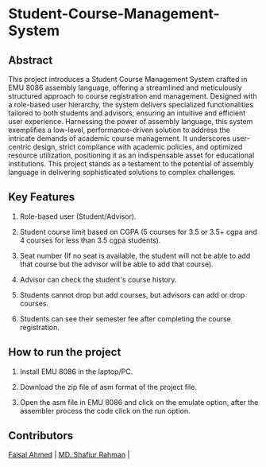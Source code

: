 # Student-Course-Management-System

## Abstract

This project introduces a Student Course Management System crafted in EMU 8086 assembly language, offering a streamlined and meticulously structured approach to course registration and management. Designed with a role-based user hierarchy, the system delivers specialized functionalities tailored to both students and advisors, ensuring an intuitive and efficient user experience. Harnessing the power of assembly language, this system exemplifies a low-level, performance-driven solution to address the intricate demands of academic course management. It underscores user-centric design, strict compliance with academic policies, and optimized resource utilization, positioning it as an indispensable asset for educational institutions. This project stands as a testament to the potential of assembly language in delivering sophisticated solutions to complex challenges.

## Key Features

1) Role-based user (Student/Advisor).

2) Student course limit based on CGPA (5 courses for 3.5 or 3.5+ cgpa and 4 courses for less than 3.5 cgpa students).

3) Seat number (If no seat is available, the student will not be able to add that course but the advisor will be able to add that course).

4) Advisor can check the student's course history.

5) Students cannot drop but add courses, but advisors can add or drop courses.

6) Students can see their semester fee after completing the course registration.

## How to run the project

1) Install EMU 8086 in the laptop/PC.
  
2) Download the zip file of asm format of the project file.

3) Open the asm file in EMU 8086 and click on the emulate option, after the assembler process the code click on the run option.

## Contributors
[Faisal Ahmed](https://github.com/FaisalAhmed21) | [MD. Shafiur Rahman](https://github.com/ShafiurShuvo) | 



